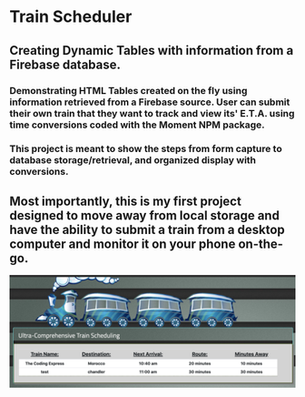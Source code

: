 # Train Scheduler

## Creating Dynamic Tables with information from a Firebase database.

### Demonstrating HTML Tables created on the fly using information retrieved from a Firebase source. User can submit their own train that they want to track and view its' E.T.A. using time conversions coded with the Moment NPM package.


### This project is meant to show the steps from form capture to database storage/retrieval, and organized display with conversions. 


## Most importantly, this is my first project designed to move away from local storage and have the ability to submit a train from a desktop computer and monitor it on your phone on-the-go. 

![Screen Capture](./assets/images/TrainSS.png "Screen Capture")